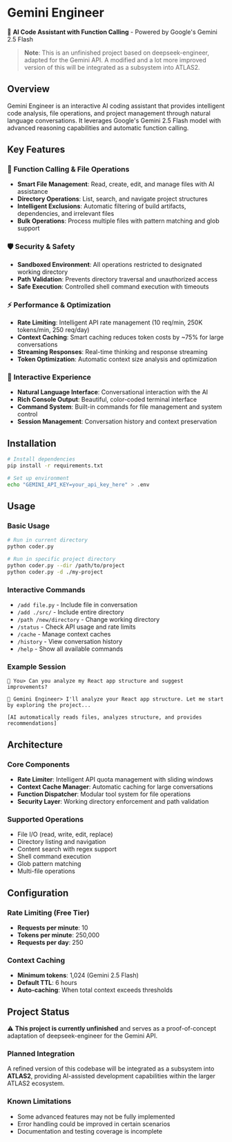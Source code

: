 # Gemini Engineer

🤖 **AI Code Assistant with Function Calling** - Powered by Google's Gemini 2.5 Flash

> **Note**: This is an unfinished project based on deepseek-engineer, adapted for the Gemini API. A modified and a lot more improved version of this will be integrated as a subsystem into ATLAS2.

## Overview

Gemini Engineer is an interactive AI coding assistant that provides intelligent code analysis, file operations, and project management through natural language conversations. It leverages Google's Gemini 2.5 Flash model with advanced reasoning capabilities and automatic function calling.

## Key Features

### 🔧 **Function Calling & File Operations**
- **Smart File Management**: Read, create, edit, and manage files with AI assistance
- **Directory Operations**: List, search, and navigate project structures
- **Intelligent Exclusions**: Automatic filtering of build artifacts, dependencies, and irrelevant files
- **Bulk Operations**: Process multiple files with pattern matching and glob support

### 🛡️ **Security & Safety**
- **Sandboxed Environment**: All operations restricted to designated working directory
- **Path Validation**: Prevents directory traversal and unauthorized access
- **Safe Execution**: Controlled shell command execution with timeouts

### ⚡ **Performance & Optimization**
- **Rate Limiting**: Intelligent API rate management (10 req/min, 250K tokens/min, 250 req/day)
- **Context Caching**: Smart caching reduces token costs by ~75% for large conversations
- **Streaming Responses**: Real-time thinking and response streaming
- **Token Optimization**: Automatic context size analysis and optimization

### 💬 **Interactive Experience**
- **Natural Language Interface**: Conversational interaction with the AI
- **Rich Console Output**: Beautiful, color-coded terminal interface
- **Command System**: Built-in commands for file management and system control
- **Session Management**: Conversation history and context preservation

## Installation

```bash
# Install dependencies
pip install -r requirements.txt

# Set up environment
echo "GEMINI_API_KEY=your_api_key_here" > .env
```

## Usage

### Basic Usage
```bash
# Run in current directory
python coder.py

# Run in specific project directory
python coder.py --dir /path/to/project
python coder.py -d ./my-project
```

### Interactive Commands
- `/add file.py` - Include file in conversation
- `/add ./src/` - Include entire directory
- `/path /new/directory` - Change working directory
- `/status` - Check API usage and rate limits
- `/cache` - Manage context caches
- `/history` - View conversation history
- `/help` - Show all available commands

### Example Session
```
🔵 You> Can you analyze my React app structure and suggest improvements?

🤖 Gemini Engineer> I'll analyze your React app structure. Let me start by exploring the project...

[AI automatically reads files, analyzes structure, and provides recommendations]
```

## Architecture

### Core Components
- **Rate Limiter**: Intelligent API quota management with sliding windows
- **Context Cache Manager**: Automatic caching for large conversations
- **Function Dispatcher**: Modular tool system for file operations
- **Security Layer**: Working directory enforcement and path validation

### Supported Operations
- File I/O (read, write, edit, replace)
- Directory listing and navigation
- Content search with regex support
- Shell command execution
- Glob pattern matching
- Multi-file operations

## Configuration

### Rate Limiting (Free Tier)
- **Requests per minute**: 10
- **Tokens per minute**: 250,000
- **Requests per day**: 250

### Context Caching
- **Minimum tokens**: 1,024 (Gemini 2.5 Flash)
- **Default TTL**: 6 hours
- **Auto-caching**: When total context exceeds thresholds

## Project Status

⚠️ **This project is currently unfinished** and serves as a proof-of-concept adaptation of deepseek-engineer for the Gemini API.

### Planned Integration
A refined version of this codebase will be integrated as a subsystem into **ATLAS2**, providing AI-assisted development capabilities within the larger ATLAS2 ecosystem.

### Known Limitations
- Some advanced features may not be fully implemented
- Error handling could be improved in certain scenarios
- Documentation and testing coverage is incomplete

